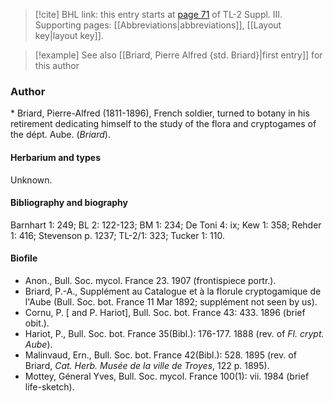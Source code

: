 > [!cite] BHL link: this entry starts at [page 71](https://www.biodiversitylibrary.org/item/103861#page/81/mode/1up) of TL-2 Suppl. III.
> Supporting pages: [[Abbreviations|abbreviations]], [[Layout key|layout key]].

> [!example] See also [[Briard, Pierre Alfred {std. Briard}|first entry]] for this author

### Author

\* Briard, Pierre-Alfred (1811-1896), French soldier, turned to botany in his retirement dedicating himself to the study of the flora and cryptogames of the dépt. Aube. (*Briard*).

#### Herbarium and types

Unknown.

#### Bibliography and biography

Barnhart 1: 249; BL 2: 122-123; BM 1: 234; De Toni 4: ix; Kew 1: 358; Rehder 1: 416; Stevenson p. 1237; TL-2/1: 323; Tucker 1: 110.

#### Biofile

- Anon., Bull. Soc. mycol. France 23. 1907 (frontispiece portr.).
- Briard, P.-A., Supplément au Catalogue et à la florule cryptogamique de l'Aube (Bull. Soc. bot. France 11 Mar 1892; supplément not seen by us).
- Cornu, P. \[ and P. Hariot\], Bull. Soc. bot. France 43: 433. 1896 (brief obit.).
- Hariot, P., Bull. Soc. bot. France 35(Bibl.): 176-177. 1888 (rev. of *Fl. crypt. Aube*).
- Malinvaud, Ern., Bull. Soc. bot. France 42(Bibl.): 528. 1895 (rev. of Briard, *Cat. Herb. Musée de la ville de Troyes*, 122 p. 1895).
- Mottey, Géneral Yves, Bull. Soc. mycol. France 100(1): vii. 1984 (brief life-sketch).

